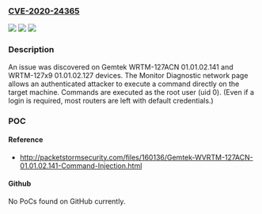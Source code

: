 ### [CVE-2020-24365](https://cve.mitre.org/cgi-bin/cvename.cgi?name=CVE-2020-24365)
![](https://img.shields.io/static/v1?label=Product&message=n%2Fa&color=blue)
![](https://img.shields.io/static/v1?label=Version&message=n%2Fa&color=blue)
![](https://img.shields.io/static/v1?label=Vulnerability&message=n%2Fa&color=brighgreen)

### Description

An issue was discovered on Gemtek WRTM-127ACN 01.01.02.141 and WRTM-127x9 01.01.02.127 devices. The Monitor Diagnostic network page allows an authenticated attacker to execute a command directly on the target machine. Commands are executed as the root user (uid 0). (Even if a login is required, most routers are left with default credentials.)

### POC

#### Reference
- http://packetstormsecurity.com/files/160136/Gemtek-WVRTM-127ACN-01.01.02.141-Command-Injection.html

#### Github
No PoCs found on GitHub currently.

